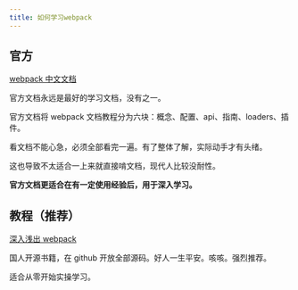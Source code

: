```yaml
---
title: 如何学习webpack
---
```


## 官方

[webpack 中文文档](https://www.webpackjs.com/concepts/)

官方文档永远是最好的学习文档，没有之一。

官方文档将 webpack 文档教程分为六块：概念、配置、api、指南、loaders、插件。

看文档不能心急，必须全部看完一遍。有了整体了解，实际动手才有头绪。

这也导致不太适合一上来就直接啃文档，现代人比较没耐性。

**官方文档更适合在有一定使用经验后，用于深入学习。**

## 教程（推荐）

[深入浅出 webpack](http://webpack.wuhaolin.cn/)

国人开源书籍，在 github 开放全部源码。好人一生平安。咳咳。强烈推荐。

适合从零开始实操学习。
